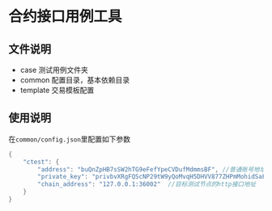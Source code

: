 # 合约接口用例工具
## 文件说明
- case 测试用例文件夹
- common 配置目录，基本依赖目录
- template 交易模板配置

## 使用说明

在`common/config.json`里配置如下参数
``` java
{
    "ctest": {
        "address": "buQnZpHB7sSW2hTG9eFefYpeCVDufMdmmsBF", //普通账号地址，要保值里面有足够的金额
		"private_key": "privbvXRgFQScNP29tW9yQoMvqH5DHVV877ZHPmMohidSaFQ5nksSv9c", //普通账号的私钥
        "chain_address": "127.0.0.1:36002"  //目标测试节点的http接口地址
    }
}
```

